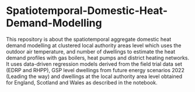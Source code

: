 # Spatiotemporal-Domestic-Heat-Demand-Modelling

This repository is about the spatiotemporal aggregate domestic heat demand modelling at clustered local authority areas level which uses the outdoor air temperature, and number of dwellings to estimate the heat demand profiles with gas boilers, heat pumps and district heating networks. It uses data-driven regression models derived from the field trial data set (EDRP and RHPP), GSP level dwellings from future energy scenarios 2022 (Leading the way) and dwellings at the local authority area level obtained for England, Scotland and Wales as described in the notebook.
